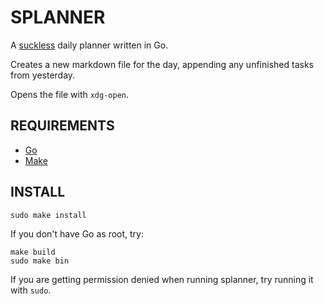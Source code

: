# SPLANNER

A [suckless](https://suckless.org/) daily planner written in Go.

Creates a new markdown file for the day, appending any unfinished tasks from
yesterday. 

Opens the file with `xdg-open`.

## REQUIREMENTS

* [Go](https://www.go.dev/)
* [Make](https://www.gnu.org/software/make/)

## INSTALL

```
sudo make install
```

If you don't have Go as root, try:

```
make build
sudo make bin
```

If you are getting permission denied when running splanner,
try running it with `sudo`.
